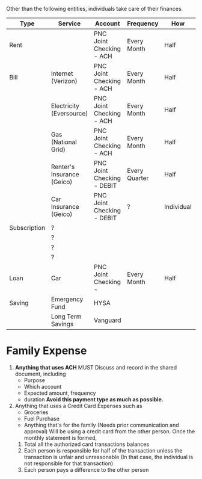 

Other than the following entities, individuals take care of their finances.

| Type         | Service                    | Account                    | Frequency     | How        | Aprox     |
| ------------ | -------------------------- | -------------------------- | ------------- | ---------- | --------- |
| Rent         |                            | PNC Joint Checking - ACH   | Every Month   | Half       | 1950(975) |
| Bill         | Internet (Verizon)         | PNC Joint Checking - ACH   | Every Month   | Half       | (17.495)  |
|              | Electricity (Eversource)   | PNC Joint Checking - ACH   | Every Month   | Half       | 80(40)    |
|              | Gas (National Grid)        | PNC Joint Checking - ACH   | Every Month   | Half       | 20(10)    |
|              | Renter's Insurance (Geico) | PNC Joint Checking - DEBIT | Every Quarter | Half       | 50(25)    |
|              | Car Insurance (Geico)      | PNC Joint Checking - DEBIT | ?             | Individual |           |
| Subscription | ?                          |                            |               |            |           |
|              | ?                          |                            |               |            |           |
|              | ?                          |                            |               |            |           |
|              | ?                          |                            |               |            |           |
| Loan         | Car                        | PNC Joint Checking -       | Every Month   | Half       |           |
| Saving       | Emergency Fund             | HYSA                       |               |            | 250       |
|              | Long Term Savings          | Vanguard                   |               |            | 250       |
# Family Expense
1. **Anything that uses ACH**
	MUST Discuss and record in the shared document, including 
	- Purpose
	- Which account
	- Expected amount, frequency
	- duration
	**Avoid this payment type as much as possible.**
2. Anything that uses a Credit Card
	Expenses such as
	- Groceries
	- Fuel Purchase
	- Anything that's for the family (Needs prior communication and approval)
	Will be using a credit card from the other person. 
	Once the monthly statement is formed, 
	1.  Total all the authorized card transactions balances
	2.  Each person is responsible for half of the transaction unless the transaction is unfair and unreasonable (In that case, the individual is not responsible for that transaction)
	3. Each person pays a difference to the other person
